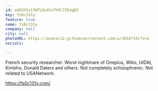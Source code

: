 ```yaml
---
id: e4GVXSs1fWTLOuXVs7H4l7ZE4gB3
key: fs0c131y
feature: true
name: fs0c131y
company: null
city: null
photoURL: https://avatars2.githubusercontent.com/u/36547191?v=4
socials:

---
```

French security researcher. Worst nightmare of Oneplus, Wiko, UIDAI, Kimbho, Donald Daters and others. Not completely schizophrenic. Not related to USANetwork.

<https://fs0c131y.com/>